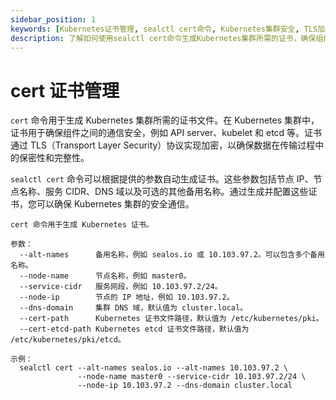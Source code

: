 ```yaml
---
sidebar_position: 1
keywords: [Kubernetes证书管理, sealctl cert命令, Kubernetes集群安全, TLS加密, Kubernetes证书生成]
description: 了解如何使用sealctl cert命令生成Kubernetes集群所需的证书，确保组件之间的安全通信和数据加密。
---
```



# cert 证书管理

`cert` 命令用于生成 Kubernetes 集群所需的证书文件。在 Kubernetes 集群中，证书用于确保组件之间的通信安全，例如 API server、kubelet 和 etcd 等。证书通过 TLS（Transport Layer Security）协议实现加密，以确保数据在传输过程中的保密性和完整性。

`sealctl cert` 命令可以根据提供的参数自动生成证书。这些参数包括节点 IP、节点名称、服务 CIDR、DNS 域以及可选的其他备用名称。通过生成并配置这些证书，您可以确保 Kubernetes 集群的安全通信。



```
cert 命令用于生成 Kubernetes 证书。

参数：
  --alt-names      备用名称，例如 sealos.io 或 10.103.97.2。可以包含多个备用名称。
  --node-name      节点名称，例如 master0。
  --service-cidr   服务网段，例如 10.103.97.2/24。
  --node-ip        节点的 IP 地址，例如 10.103.97.2。
  --dns-domain     集群 DNS 域，默认值为 cluster.local。
  --cert-path      Kubernetes 证书文件路径，默认值为 /etc/kubernetes/pki。
  --cert-etcd-path Kubernetes etcd 证书文件路径，默认值为 /etc/kubernetes/pki/etcd。

示例：
  sealctl cert --alt-names sealos.io --alt-names 10.103.97.2 \
               --node-name master0 --service-cidr 10.103.97.2/24 \
               --node-ip 10.103.97.2 --dns-domain cluster.local

```
